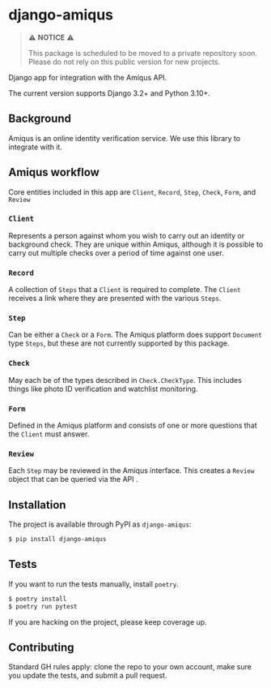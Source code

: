 # django-amiqus

> ⚠️ **NOTICE** ⚠️
>
> This package is scheduled to be moved to a private repository soon. Please do not rely on this public version for new projects.

Django app for integration with the Amiqus API.

The current version supports Django 3.2+ and Python 3.10+.

## Background

Amiqus is an online identity verification service. We use this library
to integrate with it.

## Amiqus workflow

Core entities included in this app are `Client`, `Record`, `Step`, `Check`,
`Form`, and `Review`

### `Client`
Represents a person against whom you wish to carry out an
identity or background check. They are unique within Amiqus, although
it is possible to carry out multiple checks over a period of time against
one user.

### `Record`
A collection of `Steps` that a `Client` is required to complete.
The `Client` receives a link where they are presented with the various `Steps`.

### `Step`
Can be either a `Check` or a `Form`. The Amiqus platform
does support `Document` type `Steps`, but these are not currently supported by
this package.

### `Check`
May each be of the types described in `Check.CheckType`. This
includes things like photo ID verification and watchlist monitoring.

### `Form`
Defined in the Amiqus platform and consists of one or more questions
that the `Client` must answer.

### `Review`
Each `Step` may be reviewed in the Amiqus interface. This creates a `Review`
object that can be queried via the API .

## Installation

The project is available through PyPI as ``django-amiqus``:

```bash
$ pip install django-amiqus
```

## Tests

If you want to run the tests manually, install ``poetry``.

```bash
$ poetry install
$ poetry run pytest
```

If you are hacking on the project, please keep coverage up.

## Contributing

Standard GH rules apply: clone the repo to your own account, make sure you
update the tests, and submit a pull request.
